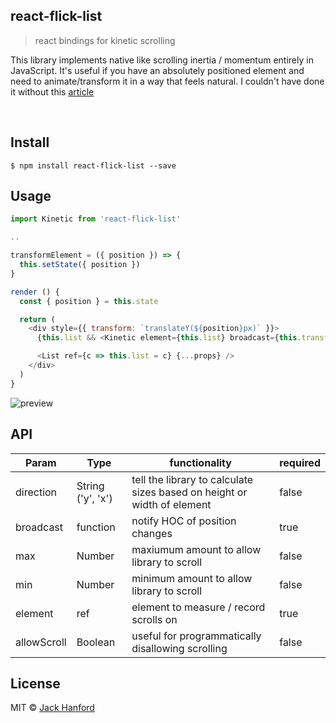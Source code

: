 ## react-flick-list

> react bindings for kinetic scrolling

This library implements native like scrolling inertia / momentum entirely in JavaScript. It's useful if you have an absolutely positioned element and need to animate/transform it in a way that feels natural. I couldn't have done it without this [article](https://ariya.io/2013/11/javascript-kinetic-scrolling-part-2)

<br />

## Install

```
$ npm install react-flick-list --save
```

## Usage

```js
import Kinetic from 'react-flick-list'

..

transformElement = ({ position }) => {
  this.setState({ position })
}

render () {
  const { position } = this.state

  return (
    <div style={{ transform: `translateY(${position}px)` }}>
      {this.list && <Kinetic element={this.list} broadcast={this.transformElement}/>}

      <List ref={c => this.list = c} {...props} />
    </div>
  )
}
```

![preview](https://github.com/hanford/react-flick-list/blob/master/example.gif)

## API
| Param          | Type    | functionality | required |
|----------------|---------|-----------------|-----------------|
| direction      | String ('y', 'x') | tell the library to calculate sizes based on height or width of element | false |
| broadcast       | function    | notify HOC of position changes | true |
| max | Number | maxiumum amount to allow library to scroll | false |
| min | Number | minimum amount to allow library to scroll | false |
| element | ref | element to measure / record scrolls on | true |
| allowScroll | Boolean | useful for programmatically disallowing scrolling | false |

## License

MIT © [Jack Hanford](http://jackhanford.com)
